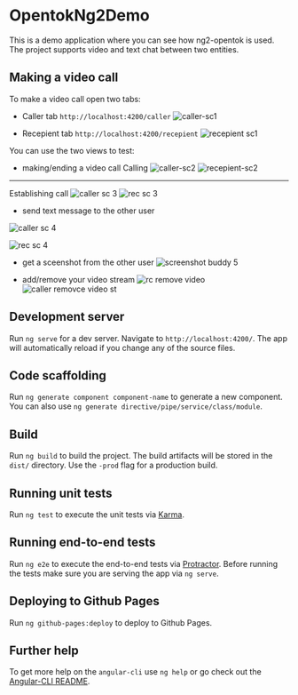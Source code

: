# OpentokNg2Demo
This is a demo application where you can see how ng2-opentok is used. The project supports video and text chat between two entities.

## Making a video call

To make a video call open two tabs:
  * Caller tab `http://localhost:4200/caller`
![caller-sc1](https://user-images.githubusercontent.com/4194546/33480016-9d64ff04-d68f-11e7-98bb-3ae7d1199af1.png)

  * Recepient tab `http://localhost:4200/recepient`
![recepient sc1](https://user-images.githubusercontent.com/4194546/33479739-7f81d51c-d68e-11e7-811e-390cf09bef32.png)

You can use the two views to test:
 * making/ending a video call
Calling
![caller-sc2](https://user-images.githubusercontent.com/4194546/33479780-a6b8dd88-d68e-11e7-8341-8c56af080322.png)
![recepient-sc2](https://user-images.githubusercontent.com/4194546/33479798-b6ad33a6-d68e-11e7-8000-9f4199a076e9.png)

------- 

Establishing call
![caller sc 3](https://user-images.githubusercontent.com/4194546/33479816-c6bbee72-d68e-11e7-945c-0088e489f47f.png)
![rec sc 3](https://user-images.githubusercontent.com/4194546/33479820-c869f55c-d68e-11e7-80e3-e55efcd63709.png)

* send text message to the other user

![caller sc 4](https://user-images.githubusercontent.com/4194546/33479854-f18df4c4-d68e-11e7-9b01-a70b82fd4454.png)

![rec sc 4](https://user-images.githubusercontent.com/4194546/33479863-f6d7d24c-d68e-11e7-8c16-d48c54f99ef2.png)

* get a sceenshot from the other user
![screenshot buddy 5](https://user-images.githubusercontent.com/4194546/33479912-2cc8a890-d68f-11e7-8af6-0d211bdb3417.png)

 * add/remove your video stream
 ![rc remove video](https://user-images.githubusercontent.com/4194546/33479979-7251af9c-d68f-11e7-8211-d354f17d5a29.png)
![caller removce video st](https://user-images.githubusercontent.com/4194546/33479978-6fdd2732-d68f-11e7-9e7a-7bff8926e518.png)

## Development server
Run `ng serve` for a dev server. Navigate to `http://localhost:4200/`. The app will automatically reload if you change any of the source files.

## Code scaffolding

Run `ng generate component component-name` to generate a new component. You can also use `ng generate directive/pipe/service/class/module`.

## Build

Run `ng build` to build the project. The build artifacts will be stored in the `dist/` directory. Use the `-prod` flag for a production build.

## Running unit tests

Run `ng test` to execute the unit tests via [Karma](https://karma-runner.github.io).

## Running end-to-end tests

Run `ng e2e` to execute the end-to-end tests via [Protractor](http://www.protractortest.org/).
Before running the tests make sure you are serving the app via `ng serve`.

## Deploying to Github Pages

Run `ng github-pages:deploy` to deploy to Github Pages.

## Further help

To get more help on the `angular-cli` use `ng help` or go check out the [Angular-CLI README](https://github.com/angular/angular-cli/blob/master/README.md).
